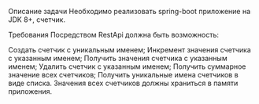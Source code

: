 Описание задачи
Необходимо реализовать spring-boot приложение на JDK 8+, счетчик.

Требования
Посредством RestApi должна быть возможность:

Создать счетчик с уникальным именем;
Инкремент значения счетчика с указанным именем;
Получить значения счетчика с указанным именем;
Удалить счетчик с указанным именем;
Получить суммарное значение всех счетчиков;
Получить уникальные имена счетчиков в виде списка.
Значения всех счетчиков должны храниться в памяти приложения.
